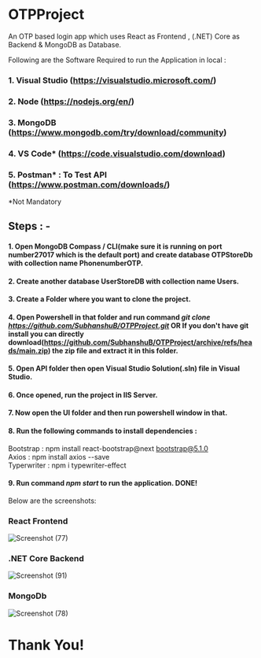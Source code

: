 # OTPProject
An OTP based login app which uses React as Frontend , (.NET) Core as Backend & MongoDB as Database.

Following are the Software Required to run the Application in local : 
### 1. Visual Studio  (https://visualstudio.microsoft.com/)
### 2. Node (https://nodejs.org/en/)
### 3. MongoDB (https://www.mongodb.com/try/download/community)
### 4. VS Code* (https://code.visualstudio.com/download) 
### 5. Postman* : To Test API (https://www.postman.com/downloads/)
*Not Mandatory

## Steps : -

#### 1. Open MongoDB Compass / CLI(make sure it is running on port number27017 which is the default port) and create database OTPStoreDb with collection name PhonenumberOTP.
#### 2. Create another database UserStoreDB with collection name Users.
#### 3. Create a Folder where you want to clone the project.
#### 4. Open Powershell in that folder and run command **_git clone https://github.com/SubhanshuB/OTPProject.git_** OR If you don't have git install you can directly download(https://github.com/SubhanshuB/OTPProject/archive/refs/heads/main.zip) the zip file and extract it in this folder.
#### 5. Open API folder then  open Visual Studio Solution(.sln) file in Visual Studio.
#### 6. Once opened, run the project in IIS Server.
#### 7. Now open the UI folder and then run powershell window in that.
#### 8. Run the following commands to install dependencies :  
Bootstrap : npm install react-bootstrap@next bootstrap@5.1.0  
Axios : npm install axios --save  
Typerwriter : npm i typewriter-effect  

#### 9. Run command *npm start* to run the application. DONE!
Below are the screenshots: 
### React Frontend 
![Screenshot (77)](https://user-images.githubusercontent.com/30664033/133466164-dcfcdef0-ee65-42d0-963c-27b33864e79f.png)
### .NET Core Backend
![Screenshot (91)](https://user-images.githubusercontent.com/30664033/133466364-f094f143-ff08-4343-b83e-d99df57baae0.png)
### MongoDb
![Screenshot (78)](https://user-images.githubusercontent.com/30664033/133466382-fb7dd3a3-0dc3-4af4-a729-45c74b56fe98.png)
# Thank You!
